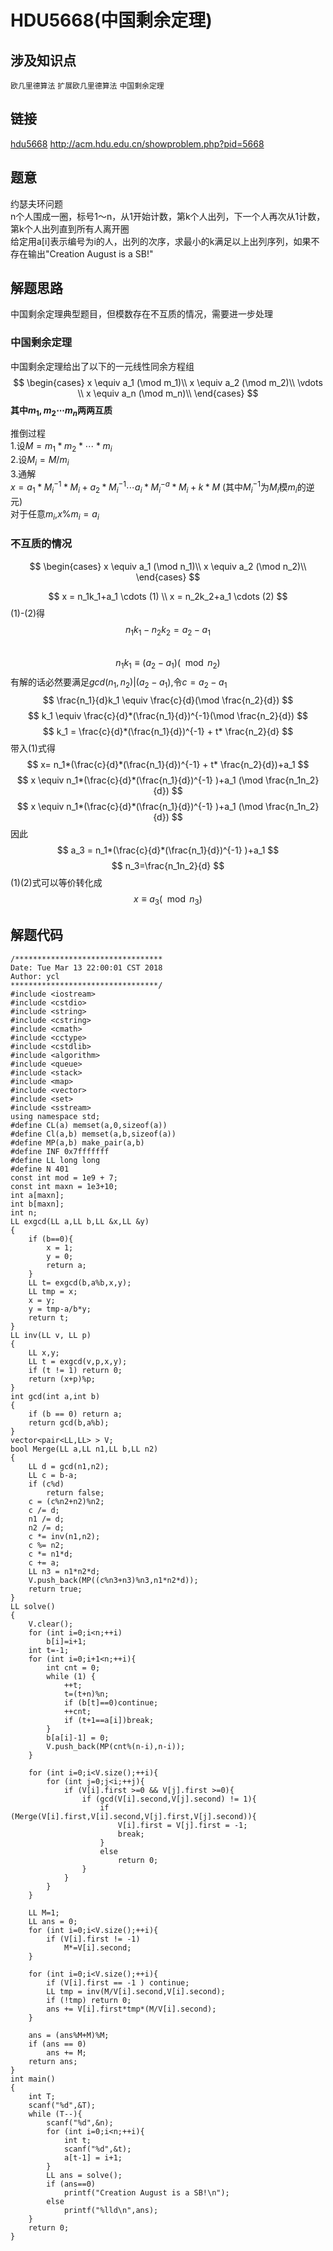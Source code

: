 
# HDU5668(中国剩余定理)  
## 涉及知识点  
`欧几里德算法` `扩展欧几里德算法` `中国剩余定理`
## 链接  
[hdu5668](http://acm.hdu.edu.cn/showproblem.php?pid=5668) http://acm.hdu.edu.cn/showproblem.php?pid=5668 

## 题意  
约瑟夫环问题  
n个人围成一圈，标号1～n，从1开始计数，第k个人出列，下一个人再次从1计数，第k个人出列直到所有人离开圈  
给定用a[i]表示编号为i的人，出列的次序，求最小的k满足以上出列序列，如果不存在输出"Creation August is a SB!"  


## 解题思路  
中国剩余定理典型题目，但模数存在不互质的情况，需要进一步处理  
### 中国剩余定理  
中国剩余定理给出了以下的一元线性同余方程组
$$
\begin{cases}
x \equiv a_1 (\mod m_1)\\  
x \equiv a_2 (\mod m_2)\\  
\vdots \\
x \equiv a_n (\mod m_n)\\
\end{cases}  
$$
**其中$m_1,m_2 \cdots m_n$两两互质**  
  
  
推倒过程  
1.设$M = m_1*m_2* \cdots * m_i$   
2.设$M_i = M/m_i$  
3.通解  
$x=a_1*M_i^{-1}*M_i+a_2*M_i^{-1}\cdots a_i*M_i^{-a}*M_i + k*M$ (其中$M_i^{-1}$为$M_i$模$m_i$的逆元)  
对于任意$m_i$,$x\%m_i=a_i$

### 不互质的情况  
$$
\begin{cases}
x \equiv a_1 (\mod n_1)\\
x \equiv a_2 (\mod n_2)\\
\end{cases} 
$$

$$
x = n_1k_1+a_1 \cdots (1) \\
x = n_2k_2+a_1 \cdots (2)
$$
(1)-(2)得  $$n_1k_1-n_2k_2=a_2-a_1$$  
$$n_1k_1 \equiv (a_2-a_1) (\mod n_2)$$
有解的话必然要满足$gcd(n_1,n_2)|(a_2-a_1)$,令$c=a_2-a_1$ 
$$
\frac{n_1}{d}k_1 \equiv \frac{c}{d}(\mod \frac{n_2}{d})
$$
$$
k_1 \equiv \frac{c}{d}*(\frac{n_1}{d})^{-1}(\mod \frac{n_2}{d})
$$
$$
k_1 = \frac{c}{d}*(\frac{n_1}{d})^{-1} + t* \frac{n_2}{d}
$$
带入(1)式得
$$
x= n_1*(\frac{c}{d}*(\frac{n_1}{d})^{-1} + t* \frac{n_2}{d})+a_1
$$
$$
x \equiv n_1*(\frac{c}{d}*(\frac{n_1}{d})^{-1} )+a_1 (\mod \frac{n_1n_2}{d})
$$
$$
x \equiv n_1*(\frac{c}{d}*(\frac{n_1}{d})^{-1} )+a_1 (\mod \frac{n_1n_2}{d})
$$
因此
$$
a_3 = n_1*(\frac{c}{d}*(\frac{n_1}{d})^{-1} )+a_1
$$
$$
n_3=\frac{n_1n_2}{d}
$$
(1)(2)式可以等价转化成
$$
x \equiv a_3 (\mod n_3)
$$

## 解题代码
```
/*********************************
Date: Tue Mar 13 22:00:01 CST 2018
Author: ycl
*********************************/
#include <iostream>
#include <cstdio>
#include <string>
#include <cstring>
#include <cmath>
#include <cctype>
#include <cstdlib>
#include <algorithm>
#include <queue>
#include <stack>
#include <map>
#include <vector>
#include <set>
#include <sstream>
using namespace std;
#define CL(a) memset(a,0,sizeof(a))
#define Cl(a,b) memset(a,b,sizeof(a))
#define MP(a,b) make_pair(a,b)
#define INF 0x7fffffff
#define LL long long
#define N 401
const int mod = 1e9 + 7;
const int maxn = 1e3+10;
int a[maxn];
int b[maxn];
int n;
LL exgcd(LL a,LL b,LL &x,LL &y)
{
	if (b==0){
		x = 1;
		y = 0;
		return a;
	}
	LL t= exgcd(b,a%b,x,y);
	LL tmp = x;
	x = y;
	y = tmp-a/b*y;
	return t;
}
LL inv(LL v, LL p)
{
	LL x,y;
	LL t = exgcd(v,p,x,y);
	if (t != 1) return 0;
	return (x+p)%p;
}
int gcd(int a,int b)
{
	if (b == 0) return a;
	return gcd(b,a%b);
}
vector<pair<LL,LL> > V;
bool Merge(LL a,LL n1,LL b,LL n2)
{
	LL d = gcd(n1,n2);
	LL c = b-a;
	if (c%d)
		return false;
	c = (c%n2+n2)%n2;
	c /= d;
	n1 /= d;
	n2 /= d;
	c *= inv(n1,n2);
	c %= n2;
	c *= n1*d;
	c += a;
	LL n3 = n1*n2*d;
	V.push_back(MP((c%n3+n3)%n3,n1*n2*d));
	return true;
}
LL solve()
{
	V.clear();
	for (int i=0;i<n;++i)
		b[i]=i+1;
	int t=-1;
	for (int i=0;i+1<n;++i){
		int cnt = 0;
		while (1) {
			++t;
			t=(t+n)%n;
			if (b[t]==0)continue;
			++cnt;
			if (t+1==a[i])break;
		}
		b[a[i]-1] = 0;
		V.push_back(MP(cnt%(n-i),n-i));
	}

	for (int i=0;i<V.size();++i){
		for (int j=0;j<i;++j){
			if (V[i].first >=0 && V[j].first >=0){
				if (gcd(V[i].second,V[j].second) != 1){
					if (Merge(V[i].first,V[i].second,V[j].first,V[j].second)){
						V[i].first = V[j].first = -1;
						break;
					}
					else
						return 0;
				}
			}
		}
	}

	LL M=1;
	LL ans = 0;
	for (int i=0;i<V.size();++i){
		if (V[i].first != -1)
			M*=V[i].second;
	}

	for (int i=0;i<V.size();++i){
		if (V[i].first == -1 ) continue;
		LL tmp = inv(M/V[i].second,V[i].second);
		if (!tmp) return 0;
		ans += V[i].first*tmp*(M/V[i].second);
	}

	ans = (ans%M+M)%M;
	if (ans == 0)
		ans += M;
	return ans;
}
int main()
{
	int T;
	scanf("%d",&T);
	while (T--){
		scanf("%d",&n);
		for (int i=0;i<n;++i){
			int t;
			scanf("%d",&t);
			a[t-1] = i+1;
		}
		LL ans = solve();
		if (ans==0)
			printf("Creation August is a SB!\n");
		else
			printf("%lld\n",ans);
	}
	return 0;
}

```

























